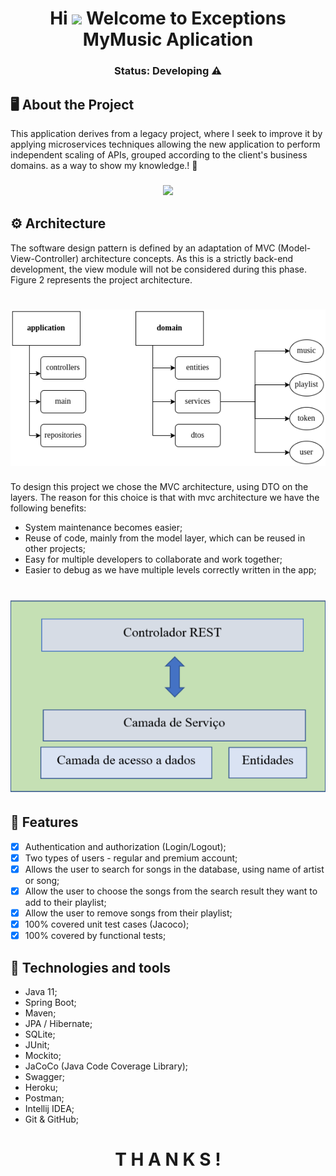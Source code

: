 <h1 align="center">
Hi <img src="https://raw.githubusercontent.com/kaueMarques/kaueMarques/master/hi.gif" width="30px">
Welcome to Exceptions MyMusic Aplication
</h1>

<h3 align="center">
Status: Developing ⚠️
</h3>

## 🖥️ About the Project

This application derives from a legacy project, where I seek to improve it by applying microservices techniques allowing the new application to perform independent scaling of APIs, grouped according to the client's business domains. as a way to show my knowledge.! 🚀

<h3 align=center>
<img src="https://media3.giphy.com/media/l4Ep71LWjYR1eCPXq/giphy.gif?cid=ecf05e47l0tt74ccocho3m8eesb7axm13yxedh2zhn22vlac&rid=giphy.gif&ct=g">
</h3>

## ⚙️ Architecture
The software design pattern is defined by an adaptation of MVC (Model-View-Controller) architecture concepts. As this is a strictly back-end development, the view module will not be considered during this phase. Figure 2 represents the project architecture.
<h1 align="center">
 <img alt="Exceptions" title="#Exceptions" src="ExceptionsMyMusic/.github/midia/arquitetura.drawio2.drawio.png"/>
</h1>

To design this project we chose the MVC architecture, using DTO on the layers. The reason for this choice is that with mvc architecture we have the following benefits:
- System maintenance becomes easier;
- Reuse of code, mainly from the model layer, which can be reused in other projects;
- Easy for multiple developers to collaborate and work together;
- Easier to debug as we have multiple levels correctly written in the app;
<h1 align="center">
 <img alt="Exceptions" title="#Exceptions" src="ExceptionsMyMusic/.github/midia/arquiteturaModelo.png"/>
</h1>

## 📌 Features
- [X]  Authentication and authorization (Login/Logout);
- [X]  Two types of users - regular and premium account;
- [X]  Allows the user to search for songs in the database, using name of artist or song;
- [X]  Allow the user to choose the songs from the search result they want to add to their playlist;
- [X]  Allow the user to remove songs from their playlist;
- [X]  100% covered unit test cases (Jacoco);
- [X]  100% covered by functional tests;

## 🔫 Technologies and tools
- Java 11;
- Spring Boot;
- Maven;
- JPA / Hibernate;
- SQLite;
- JUnit;
- Mockito;
- JaCoCo (Java Code Coverage Library);
- Swagger;
- Heroku;
- Postman;
- Intellij IDEA;
- Git & GitHub;

<h1 align="center">
T H A N K S !
</h1>
